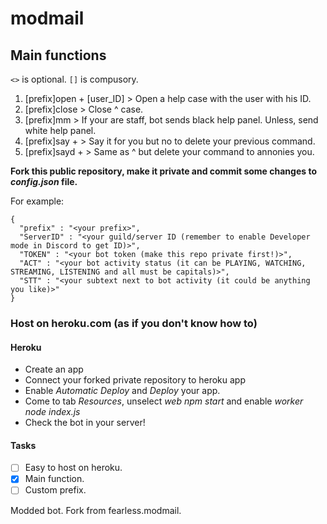 # modmail

## Main functions

`<>` is optional. `[]` is compusory.

1. [prefix]open + [user_ID] > Open a help case with the user with his ID.
2. [prefix]close > Close ^ case.
3. [prefix]mm > If your are staff, bot sends black help panel. Unless, send white help panel.
4. [prefix]say + <text> > Say it for you but no to delete your previous command.
5. [prefix]sayd + <text> > Same as ^ but delete your command to annonies you.

**Fork this public repository, make it private and commit some changes to *config.json* file.**

For example:
```
{
  "prefix" : "<your prefix>",
  "ServerID" : "<your guild/server ID (remember to enable Developer mode in Discord to get ID)>",
  "TOKEN" : "<your bot token (make this repo private first!)>",
  "ACT" : "<your bot activity status (it can be PLAYING, WATCHING, STREAMING, LISTENING and all must be capitals)>",
  "STT" : "<your subtext next to bot activity (it could be anything you like)>"
}
```

### Host on heroku.com (as if you don't know how to)


#### Heroku

- Create an app
- Connect your forked private repository to heroku app
- Enable *Automatic Deploy* and *Deploy* your app.
- Come to tab *Resources*, unselect *web npm start* and enable *worker node index.js*
- Check the bot in your server!

#### Tasks

- [ ] Easy to host on heroku.
- [x] Main function.
- [ ] Custom prefix.

Modded bot. Fork from fearless.modmail. 
